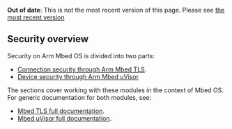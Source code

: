 <span class="warnings">**Out of date**: This is not the most recent version of this page. Please see [the most recent version](y)</span>
## Security overview

Security on Arm Mbed OS is divided into two parts:

- <a href="/docs/v5.6/reference/tls.html" target="_blank">Connection security through Arm Mbed TLS</a>.
- <a href="/docs/v5.6/reference/uvisor.html" target="_blank">Device security through Arm Mbed uVisor</a>.

The sections cover working with these modules in the context of Mbed OS. For generic documentation for both modules, see:

- <a href="https://tls.mbed.org/" target="_blank">Mbed TLS full documentation</a>.
- <a href="https://docs.mbed.com/docs/uvisor-and-uvisor-lib-documentation/en/latest/" target="_blank">Mbed uVisor full documentation</a>.
